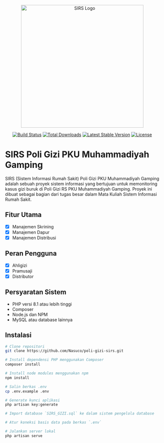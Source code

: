 <p align="center"><a href="_blank" target="_blank"><img src="https://i.imgur.com/P4hHBi7.png" width="400" alt="SIRS Logo"></a></p>

<p align="center">
<a href="https://github.com/laravel/framework/actions"><img src="https://github.com/laravel/framework/workflows/tests/badge.svg" alt="Build Status"></a>
<a href="https://packagist.org/packages/laravel/framework"><img src="https://img.shields.io/packagist/dt/laravel/framework" alt="Total Downloads"></a>
<a href="https://packagist.org/packages/laravel/framework"><img src="https://img.shields.io/packagist/v/laravel/framework" alt="Latest Stable Version"></a>
<a href="https://packagist.org/packages/laravel/framework"><img src="https://img.shields.io/packagist/l/laravel/framework" alt="License"></a>
</p>

# SIRS Poli Gizi PKU Muhammadiyah Gamping

SIRS (Sistem Informasi Rumah Sakit) Poli Gizi PKU Muhammadiyah Gamping adalah sebuah proyek sistem informasi yang bertujuan untuk memonitoring kasus gizi buruk di Poli Gizi RS PKU Muhammadiyah Gamping. Proyek ini dibuat sebagai bagian dari tugas besar dalam Mata Kuliah Sistem Informasi Rumah Sakit.

## Fitur Utama
- [x] Manajemen Skrining
- [x] Manajemen Dapur
- [x] Manajemen Distribusi

## Peran Pengguna
- [x] Ahligizi
- [x] Pramusaji
- [x] Distributor

## Persyaratan Sistem

- PHP versi 8.1 atau lebih tinggi
- Composer
- Node.js dan NPM
- MySQL atau database lainnya

## Instalasi

```bash
# Clone repositori
git clone https://github.com/Nasuco/poli-gizi-sirs.git

# Install dependensi PHP menggunakan Composer
composer install

# Install node modules menggunakan npm
npm install

# Salin berkas .env
cp .env.example .env

# Generate kunci aplikasi
php artisan key:generate

# Import database `SIRS_GIZI.sql` ke dalam sistem pengelola database

# Atur koneksi basis data pada berkas `.env`

# Jalankan server lokal
php artisan serve
